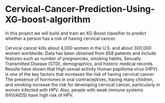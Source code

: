# Cervical-Cancer-Prediction-Using-XG-boost-algorithm
In this project we will build and train an XG-Boost classifier to predict whether a person has a risk of having cervical cancer.

Cervical cancer kills about 4,000 women in the U.S. and about 300,000 women worldwide. Data has been obtained from 858 patients and include features such as number of pregnancies, smoking habits, Sexually Transmitted Disease (STD), demographics, and historic medical records. Results have shown that High sexual activity Human papilloma virus (HPV) is one of the key factors that increases the risk of having cervical cancer. The presence of hormones in oral contraceptives, having many children, and smoking increase the risk for developing cervical cancer, particularly in women infected with HPV. Also, people with weak immune systems (HIV/AIDS) have high risk of HPV.

